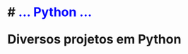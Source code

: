 <!DOCTYPE html>
<html lang="potugues.br">
<head>
    <meta charset="UTF-8">
    <meta name="viewport" content="width=device-width, initial-scale=1.0">
   
</head>
<h1># <font color="#0000FF">... Python ...</font>

<p>
    Diversos projetos em Python
</h1>
<body>
    
</body>
</html>
